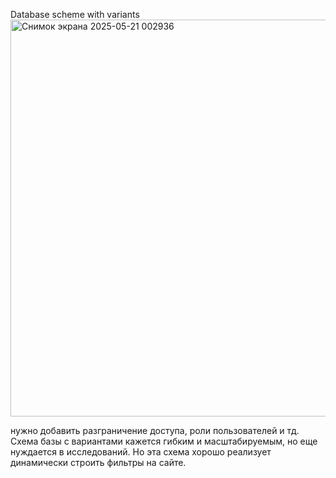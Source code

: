 Dаtabase scheme with variants
<img width="635" alt="Снимок экрана 2025-05-21 002936" src="https://github.com/user-attachments/assets/80c26c0c-eb82-4f79-b136-a31404e3dd28" />


нужно добавить разграничение доступа, роли пользователей и тд. Схема базы с вариантами кажется гибким и масштабируемым, но еще нуждается в исследований. Но эта схема хорошо реализует динамически строить фильтры на сайте.
